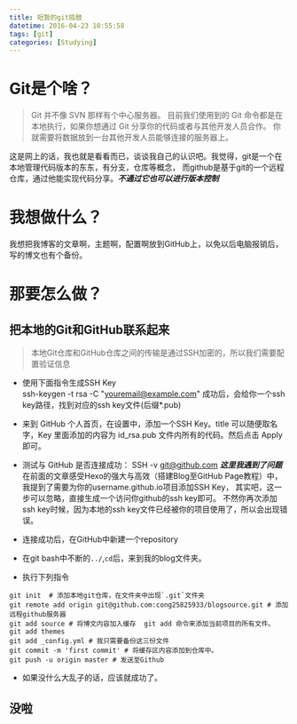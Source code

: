 ```yaml
---
title: 短暂的git捣鼓
datetime: 2016-04-23 10:55:58
tags: [git]
categories: [Studying]
---
```


# Git是个啥？
> Git 并不像 SVN 那样有个中心服务器。
目前我们使用到的 Git 命令都是在本地执行，如果你想通过 Git 分享你的代码或者与其他开发人员合作。 你就需要将数据放到一台其他开发人员能够连接的服务器上。

这是网上的话，我也就是看看而已，谈谈我自己的认识吧。我觉得，git是一个在本地管理代码版本的东东，有分支，仓库等概念，
而github是基于git的一个远程仓库，通过他能实现代码分享。***不通过它也可以进行版本控制***

<!--more-->

# 我想做什么？
我想把我博客的文章啊，主题啊，配置啊放到GitHub上，以免以后电脑报销后，写的博文也有个备份。

# 那要怎么做？

## 把本地的Git和GitHub联系起来
> 本地Git仓库和GitHub仓库之间的传输是通过SSH加密的，所以我们需要配置验证信息

- 使用下面指令生成SSH Key  
        ssh-keygen -t rsa -C "youremail@example.com"
    成功后，会给你一个ssh key路径，找到对应的ssh key文件(后缀*.pub)

- 来到 GitHub 个人首页，在设置中，添加一个SSH Key。title 可以随便取名字，Key 里面添加的内容为 id_rsa.pub 文件内所有的代码。然后点击 Apply 即可。
- 测试与 GitHub 是否连接成功：
        SSH -v git@github.com
***这里我遇到了问题***
在前面的文章感受Hexo的强大与高效（搭建Blog至GitHub Page教程）中，
我提到了需要为你的username.github.io项目添加SSH Key，
其实吧，这一步可以忽略，直接生成一个访问你github的ssh key即可。
不然你再次添加ssh key时候，因为本地的ssh key文件已经被你的项目使用了，所以会出现错误。
- 连接成功后，在GitHub中新建一个repository 
- 在git bash中不断的`../`,`cd`后，来到我的blog文件夹。
- 执行下列指令
```
git init  # 添加本地git仓库，在文件夹中出现`.git`文件夹
git remote add origin git@github.com:cong25825933/blogsource.git # 添加远程github服务器
git add source # 将博文内容加入缓存  git add 命令来添加当前项目的所有文件。
git add themes
git add _config.yml # 我只需要备份这三份文件
git commit -m 'first commit' # 将缓存区内容添加到仓库中。
git push -u origin master # 发送至Github
```
- 如果没什么大乱子的话，应该就成功了。
## 没啦
